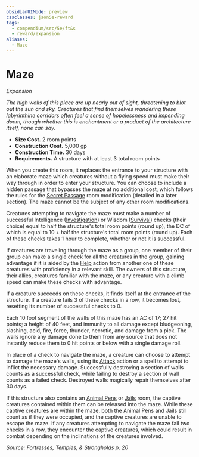```yaml
---
obsidianUIMode: preview
cssclasses: json5e-reward
tags:
  - compendium/src/5e/ft&s
  - reward/expansion
aliases:
  - Maze
---
```

# Maze
*Expansion*  

*The high walls of this place arc up nearly out of sight, threatening to blot out the sun and sky. Creatures that find themselves wandering these labyrinthine corridors often feel a sense of hopelessness and impending doom, though whether this is enchantment or a product of the architecture itself, none can say.*

- **Size Cost.** 2 room points  
- **Construction Cost.** 5,000 gp  
- **Construction Time.** 30 days  
- **Requirements.** A structure with at least 3 total room points  

When you create this room, it replaces the entrance to your structure with an elaborate maze which creatures without a flying speed must make their way through in order to enter your structure. You can choose to include a hidden passage that bypasses the maze at no additional cost, which follows the rules for the [Secret Passage](2-Mechanics/CLI/rewards/secret-passage-ft-s.md) room modification (detailed in a later section). The maze cannot be the subject of any other room modifications.

Creatures attempting to navigate the maze must make a number of successful Intelligence ([Investigation](2-Mechanics/CLI/rules/skills.md#Investigation)) or Wisdom ([Survival](2-Mechanics/CLI/rules/skills.md#Survival)) checks (their choice) equal to half the structure's total room points (round up), the DC of which is equal to 10 + half the structure's total room points (round up). Each of these checks takes 1 hour to complete, whether or not it is successful.

If creatures are traveling through the maze as a group, one member of their group can make a single check for all the creatures in the group, gaining advantage if it is aided by the [Help](2-Mechanics/CLI/rules/actions.md#Help) action from another one of these creatures with proficiency in a relevant skill. The owners of this structure, their allies, creatures familiar with the maze, or any creature with a climb speed can make these checks with advantage.

If a creature succeeds on these checks, it finds itself at the entrance of the structure. If a creature fails 3 of these checks in a row, it becomes lost, resetting its number of successful checks to 0.

Each 10 foot segment of the walls of this maze has an AC of 17; 27 hit points; a height of 40 feet, and immunity to all damage except bludgeoning, slashing, acid, fire, force, thunder, necrotic, and damage from a pick. The walls ignore any damage done to them from any source that does not instantly reduce them to 0 hit points or below with a single damage roll.

In place of a check to navigate the maze, a creature can choose to attempt to damage the maze's walls, using its [Attack](2-Mechanics/CLI/rules/actions.md#Attack) action or a spell to attempt to inflict the necessary damage. Successfully destroying a section of walls counts as a successful check, while failing to destroy a section of wall counts as a failed check. Destroyed walls magically repair themselves after 30 days.

If this structure also contains an [Animal Pens](2-Mechanics/CLI/rewards/animal-pen-ft-s.md) or [Jails](2-Mechanics/CLI/rewards/jails-ft-s.md) room, the captive creatures contained within them can be released into the maze. While these captive creatures are within the maze, both the Animal Pens and Jails still count as if they were occupied, and the captive creatures are unable to escape the maze. If any creatures attempting to navigate the maze fail two checks in a row, they encounter the captive creatures, which could result in combat depending on the inclinations of the creatures involved.

*Source: Fortresses, Temples, & Strongholds p. 20*